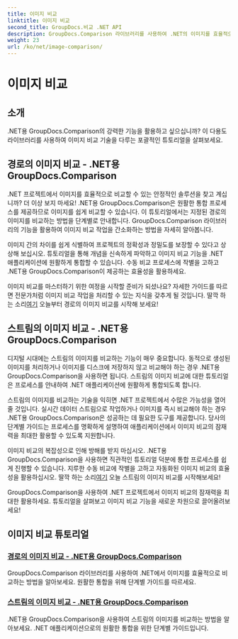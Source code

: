 ```yaml
---
title: 이미지 비교
linktitle: 이미지 비교
second_title: GroupDocs.비교 .NET API
description: GroupDocs.Comparison 라이브러리를 사용하여 .NET의 이미지를 효율적으로 비교합니다. 경로 또는 스트림의 원활한 통합을 위한 단계별 튜토리얼입니다.
weight: 23
url: /ko/net/image-comparison/
---
```


# 이미지 비교


## 소개

.NET용 GroupDocs.Comparison의 강력한 기능을 활용하고 싶으십니까? 이 다용도 라이브러리를 사용하여 이미지 비교 기술을 다루는 포괄적인 튜토리얼을 살펴보세요.

## 경로의 이미지 비교 - .NET용 GroupDocs.Comparison

.NET 프로젝트에서 이미지를 효율적으로 비교할 수 있는 안정적인 솔루션을 찾고 계십니까? 더 이상 보지 마세요! .NET용 GroupDocs.Comparison은 원활한 통합 프로세스를 제공하므로 이미지를 쉽게 비교할 수 있습니다. 이 튜토리얼에서는 지정된 경로의 이미지를 비교하는 방법을 단계별로 안내합니다. GroupDocs.Comparison 라이브러리의 기능을 활용하여 이미지 비교 작업을 간소화하는 방법을 자세히 알아봅니다.

이미지 간의 차이를 쉽게 식별하여 프로젝트의 정확성과 정밀도를 보장할 수 있다고 상상해 보십시오. 튜토리얼을 통해 개념을 신속하게 파악하고 이미지 비교 기능을 .NET 애플리케이션에 원활하게 통합할 수 있습니다. 수동 비교 프로세스에 작별을 고하고 .NET용 GroupDocs.Comparison이 제공하는 효율성을 활용하세요.

 이미지 비교를 마스터하기 위한 여정을 시작할 준비가 되셨나요? 자세한 가이드를 따르면 전문가처럼 이미지 비교 작업을 처리할 수 있는 지식을 갖추게 될 것입니다. 딸깍 하는 소리[여기](./compare-images-from-path/) 오늘부터 경로의 이미지 비교를 시작해 보세요!

## 스트림의 이미지 비교 - .NET용 GroupDocs.Comparison

디지털 시대에는 스트림의 이미지를 비교하는 기능이 매우 중요합니다. 동적으로 생성된 이미지를 처리하거나 이미지를 디스크에 저장하지 않고 비교해야 하는 경우 .NET용 GroupDocs.Comparison을 사용하면 됩니다. 스트림의 이미지 비교에 대한 튜토리얼은 프로세스를 안내하여 .NET 애플리케이션에 원활하게 통합되도록 합니다.

스트림의 이미지를 비교하는 기술을 익히면 .NET 프로젝트에서 수많은 가능성을 열어줄 것입니다. 실시간 데이터 스트림으로 작업하거나 이미지를 즉시 비교해야 하는 경우 .NET용 GroupDocs.Comparison은 성공하는 데 필요한 도구를 제공합니다. 당사의 단계별 가이드는 프로세스를 명확하게 설명하여 애플리케이션에서 이미지 비교의 잠재력을 최대한 활용할 수 있도록 지원합니다.

이미지 비교의 복잡성으로 인해 방해를 받지 마십시오. .NET용 GroupDocs.Comparison을 사용하면 직관적인 튜토리얼 덕분에 통합 프로세스를 쉽게 진행할 수 있습니다. 지루한 수동 비교에 작별을 고하고 자동화된 이미지 비교의 효율성을 활용하십시오. 딸깍 하는 소리[여기](./compare-images-from-stream/) 오늘 스트림의 이미지 비교를 시작해보세요!

GroupDocs.Comparison을 사용하여 .NET 프로젝트에서 이미지 비교의 잠재력을 최대한 활용하세요. 튜토리얼을 살펴보고 이미지 비교 기능을 새로운 차원으로 끌어올려보세요!
## 이미지 비교 튜토리얼
### [경로의 이미지 비교 - .NET용 GroupDocs.Comparison](./compare-images-from-path/)
GroupDocs.Comparison 라이브러리를 사용하여 .NET에서 이미지를 효율적으로 비교하는 방법을 알아보세요. 원활한 통합을 위해 단계별 가이드를 따르세요.
### [스트림의 이미지 비교 - .NET용 GroupDocs.Comparison](./compare-images-from-stream/)
.NET용 GroupDocs.Comparison을 사용하여 스트림의 이미지를 비교하는 방법을 알아보세요. .NET 애플리케이션으로의 원활한 통합을 위한 단계별 가이드입니다.